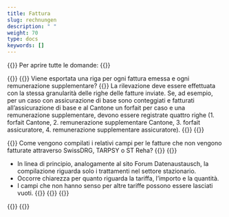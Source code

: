 ```yaml
---
title: Fattura 
slug: rechnungen
description: " "
weight: 70
type: docs
keywords: []
---
```


{{<faqBlock>}}
Per aprire tutte le domande: {{<collapsibleGroupCommand groupId="rechnungen">}}

{{<numberedList>}}
{{<listItem>}}
Viene esportata una riga per ogni fattura emessa e ogni remunerazione supplementare?
{{<collapsibleBlock groupId="rechnungen">}}
La rilevazione deve essere effettuata con la stessa granularità delle righe delle fatture inviate. Se, ad esempio, per un caso con assicurazione di base sono conteggiati e fatturati all’assicurazione di base e al Cantone un forfait per caso e una remunerazione supplementare, devono essere registrate quattro righe (1. forfait Cantone, 2. remunerazione supplementare Cantone, 3. forfait assicuratore, 4. remunerazione supplementare assicuratore).
{{</collapsibleBlock>}}
{{</listItem>}}

{{<listItem>}}
Come vengono compilati i relativi campi per le fatture che non vengono fatturate attraverso SwissDRG, TARPSY o ST Reha?
{{<collapsibleBlock groupId="rechnungen">}}
{{<markdown>}}
- In linea di principio, analogamente al sito Forum Datenaustausch, la compilazione riguarda solo i trattamenti nel settore stazionario. 
- Occorre chiarezza per quanto riguarda la tariffa, l’importo e la quantità. 
- I campi che non hanno senso per altre tariffe possono essere lasciati vuoti. 
{{</markdown>}}
{{</collapsibleBlock>}}
{{</listItem>}}
<!-- A compléter: new FAQ-->
{{</numberedList>}}
{{</faqBlock>}}
